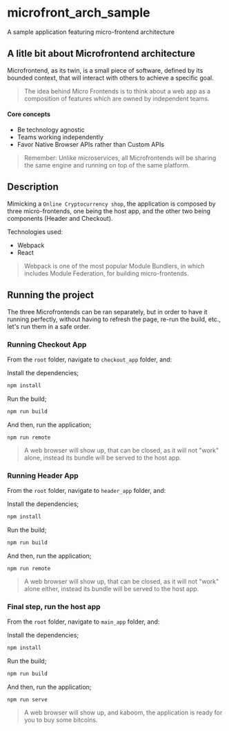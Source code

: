# microfront_arch_sample
A sample application featuring micro-frontend architecture

## A litle bit about Microfrontend architecture
Microfrontend, as its twin, is a small piece of software, defined by its bounded context, that will interact with others to achieve a specific goal.

>The idea behind Micro Frontends is to think about a web app as a composition of features which are owned by independent teams. 

#### Core concepts
- Be technology agnostic
- Teams working independently
- Favor Native Browser APIs rather than Custom APIs

> Remember: Unlike microservices, all Microfrontends will be sharing the same engine and running on top of the same platform.

## Description
Mimicking a `Online Cryptocurrency shop`, the application is composed by three micro-frontends, one being the host app, and the other two being components (Header and Checkout).

Technologies used:
- Webpack
- React

> Webpack is one of the most popular Module Bundlers, in which includes Module Federation, for building micro-frontends.

## Running the project

The three Microfrontends can be ran separately, but in order to have it running perfectly, without having to refresh the page, re-run the build, etc., let's run them in a safe order.

### Running Checkout App

From the `root` folder, navigate to `checkout_app` folder, and:

Install the dependencies;
````bash
npm install
````

Run the build;
````bash
npm run build
````

And then, run the application;
````
npm run remote
````

> A web browser will show up, that can be closed, as it will not "work" alone, instead its bundle will be served to the host app.

### Running Header App

From the `root` folder, navigate to `header_app` folder, and:

Install the dependencies;
````bash
npm install
````

Run the build;
````bash
npm run build
````

And then, run the application;
````
npm run remote
````

> A web browser will show up, that can be closed, as it will not "work" alone either, instead its bundle will be served to the host app.

### Final step, run the host app

From the `root` folder, navigate to `main_app` folder, and:

Install the dependencies;
````bash
npm install
````

Run the build;
````bash
npm run build
````

And then, run the application;
````
npm run serve
````

> A web browser will show up, and kaboom, the application is ready for you to buy some bitcoins.
